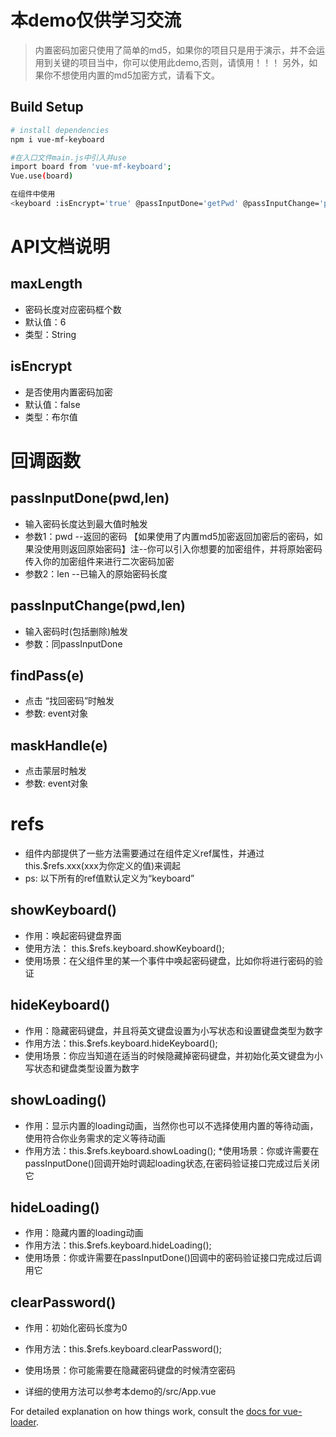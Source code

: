 # 本demo仅供学习交流

> 内置密码加密只使用了简单的md5，如果你的项目只是用于演示，并不会运用到关键的项目当中，你可以使用此demo,否则，请慎用！！！
另外，如果你不想使用内置的md5加密方式，请看下文。

## Build Setup

``` bash
# install dependencies
npm i vue-mf-keyboard

#在入口文件main.js中引入并use
import board from 'vue-mf-keyboard';
Vue.use(board)

在组件中使用
<keyboard :isEncrypt='true' @passInputDone='getPwd' @passInputChange='passInputChange' @findPass='findPwd' ref="keyboard"></keyboard>

```
# API文档说明
## maxLength
* 密码长度对应密码框个数
* 默认值：6
* 类型：String

## isEncrypt
* 是否使用内置密码加密
* 默认值：false
* 类型：布尔值

# 回调函数
## passInputDone(pwd,len)
* 输入密码长度达到最大值时触发
* 参数1：pwd --返回的密码 【如果使用了内置md5加密返回加密后的密码，如果没使用则返回原始密码】注--你可以引入你想要的加密组件，并将原始密码传入你的加密组件来进行二次密码加密
* 参数2：len --已输入的原始密码长度

## passInputChange(pwd,len)
* 输入密码时(包括删除)触发
* 参数：同passInputDone

## findPass(e)
* 点击 “找回密码”时触发
* 参数: event对象

## maskHandle(e)
* 点击蒙层时触发
* 参数: event对象

# refs
* 组件内部提供了一些方法需要通过在组件定义ref属性，并通过this.$refs.xxx(xxx为你定义的值)来调起
* ps: 以下所有的ref值默认定义为“keyboard”

## showKeyboard()
* 作用：唤起密码键盘界面
* 使用方法： this.$refs.keyboard.showKeyboard();
* 使用场景：在父组件里的某一个事件中唤起密码键盘，比如你将进行密码的验证

## hideKeyboard()
* 作用：隐藏密码键盘，并且将英文键盘设置为小写状态和设置键盘类型为数字
* 作用方法：this.$refs.keyboard.hideKeyboard();
* 使用场景：你应当知道在适当的时候隐藏掉密码键盘，并初始化英文键盘为小写状态和键盘类型设置为数字

## showLoading()
* 作用：显示内置的loading动画，当然你也可以不选择使用内置的等待动画，使用符合你业务需求的定义等待动画
* 作用方法：this.$refs.keyboard.showLoading();
*使用场景：你或许需要在passInputDone()回调开始时调起loading状态,在密码验证接口完成过后关闭它

## hideLoading()
* 作用：隐藏内置的loading动画
* 作用方法：this.$refs.keyboard.hideLoading();
* 使用场景：你或许需要在passInputDone()回调中的密码验证接口完成过后调用它

## clearPassword()
* 作用：初始化密码长度为0
* 作用方法：this.$refs.keyboard.clearPassword();
* 使用场景：你可能需要在隐藏密码键盘的时候清空密码

* 详细的使用方法可以参考本demo的/src/App.vue

For detailed explanation on how things work, consult the [docs for vue-loader](http://vuejs.github.io/vue-loader).
